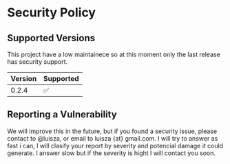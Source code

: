 # Security Policy

## Supported Versions

This project have a low maintainece so at this moment only the last release has security support.

| Version | Supported          |
| ------- | ------------------ |
| 0.2.4   | :white_check_mark: |


## Reporting a Vulnerability

We will improve this in the future, but if you found a security issue, please contact to @luisza, or email to luisza {at} gmail.com.
I will try to answer as fast i can, I will clasify your report by severity and potencial damage it could generate.
I answer slow but if the severity is hight I will contact you soon.

